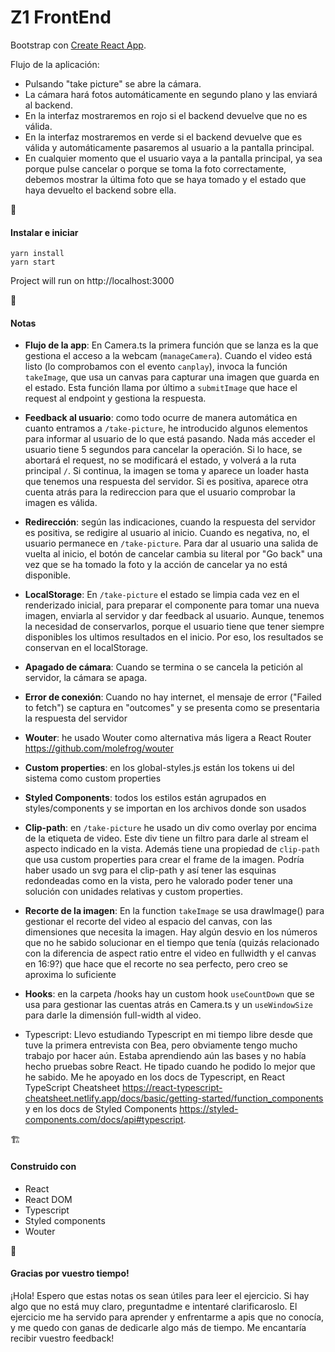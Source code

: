 # Z1 FrontEnd

Bootstrap con [Create React App](https://github.com/facebook/create-react-app).

Flujo de la aplicación:

- Pulsando "take picture" se abre la cámara.
- La cámara hará fotos automáticamente en segundo plano y las enviará al backend.
- En la interfaz mostraremos en rojo si el backend devuelve que no es válida.
- En la interfaz mostraremos en verde si el backend devuelve que es válida y automáticamente pasaremos al usuario a la pantalla principal.
- En cualquier momento que el usuario vaya a la pantalla principal, ya sea porque pulse cancelar o porque se toma la foto correctamente, debemos mostrar la última foto que se haya tomado y el estado que haya devuelto el backend sobre ella.

🚀

#### Instalar e iniciar

```
yarn install
yarn start
```

Project will run on http://localhost:3000

📝

#### Notas

- **Flujo de la app**: En Camera.ts la primera función que se lanza es la que gestiona el acceso a la webcam (`manageCamera`). Cuando el video está listo (lo comprobamos con el evento `canplay`), invoca la función `takeImage`, que usa un canvas para capturar una imagen que guarda en el estado. Esta función llama por último a `submitImage` que hace el request al endpoint y gestiona la respuesta.

- **Feedback al usuario**: como todo ocurre de manera automática en cuanto entramos a `/take-picture`, he introducido algunos elementos para informar al usuario de lo que está pasando. Nada más acceder el usuario tiene 5 segundos para cancelar la operación. Si lo hace, se abortará el request, no se modificará el estado, y volverá a la ruta principal `/`. Si continua, la imagen se toma y aparece un loader hasta que tenemos una respuesta del servidor. Si es positiva, aparece otra cuenta atrás para la redireccion para que el usuario comprobar la imagen es válida.

- **Redirección**: según las indicaciones, cuando la respuesta del servidor es positiva, se redigire al usuario al inicio. Cuando es negativa, no, el usuario permanece en `/take-picture`. Para dar al usuario una salida de vuelta al inicio, el botón de cancelar cambia su literal por "Go back" una vez que se ha tomado la foto y la acción de cancelar ya no está disponible.

- **LocalStorage**: En `/take-picture` el estado se limpia cada vez en el renderizado inicial, para preparar el componente para tomar una nueva imagen, enviarla al servidor y dar feedback al usuario. Aunque, tenemos la necesidad de conservarlos, porque el usuario tiene que tener siempre disponibles los ultimos resultados en el inicio. Por eso, los resultados se conservan en el localStorage.

- **Apagado de cámara**: Cuando se termina o se cancela la petición al servidor, la cámara se apaga.

- **Error de conexión**: Cuando no hay internet, el mensaje de error ("Failed to fetch") se captura en "outcomes" y se presenta como se presentaria la respuesta del servidor

- **Wouter**: he usado Wouter como alternativa más ligera a React Router https://github.com/molefrog/wouter

- **Custom properties**: en los global-styles.js están los tokens ui del sistema como custom properties

- **Styled Components**: todos los estilos están agrupados en styles/components y se importan en los archivos donde son usados

- **Clip-path**: en `/take-picture` he usado un div como overlay por encima de la etiqueta de video. Este div tiene un filtro para darle al stream el aspecto indicado en la vista. Además tiene una propiedad de `clip-path` que usa custom properties para crear el frame de la imagen. Podría haber usado un svg para el clip-path y así tener las esquinas redondeadas como en la vista, pero he valorado poder tener una solución con unidades relativas y custom properties.

- **Recorte de la imagen**: En la function `takeImage` se usa drawImage() para gestionar el recorte del video al espacio del canvas, con las dimensiones que necesita la imagen. Hay algún desvio en los números que no he sabido solucionar en el tiempo que tenía (quizás relacionado con la diferencia de aspect ratio entre el video en fullwidth y el canvas en 16:9?) que hace que el recorte no sea perfecto, pero creo se aproxima lo suficiente

- **Hooks**: en la carpeta /hooks hay un custom hook `useCountDown` que se usa para gestionar las cuentas atrás en Camera.ts y un `useWindowSize` para darle la dimensión full-width al video.

- Typescript: Llevo estudiando Typescript en mi tiempo libre desde que tuve la primera entrevista con Bea, pero obviamente tengo mucho trabajo por hacer aún. Estaba aprendiendo aún las bases y no había hecho pruebas sobre React. He tipado cuando he podido lo mejor que he sabido. Me he apoyado en los docs de Typescript, en React TypeScript Cheatsheet https://react-typescript-cheatsheet.netlify.app/docs/basic/getting-started/function_components y en los docs de Styled Components https://styled-components.com/docs/api#typescript.

🏗

#### Construido con

- React
- React DOM
- Typescript
- Styled components
- Wouter

💌

#### Gracias por vuestro tiempo!
¡Hola! Espero que estas notas os sean útiles para leer el ejercicio. Si hay algo que no está muy claro, preguntadme e intentaré clarificaroslo. El ejercicio me ha servido para aprender y enfrentarme a apis que no conocía, y me quedo con ganas de dedicarle algo más de tiempo. Me encantaría recibir vuestro feedback!



